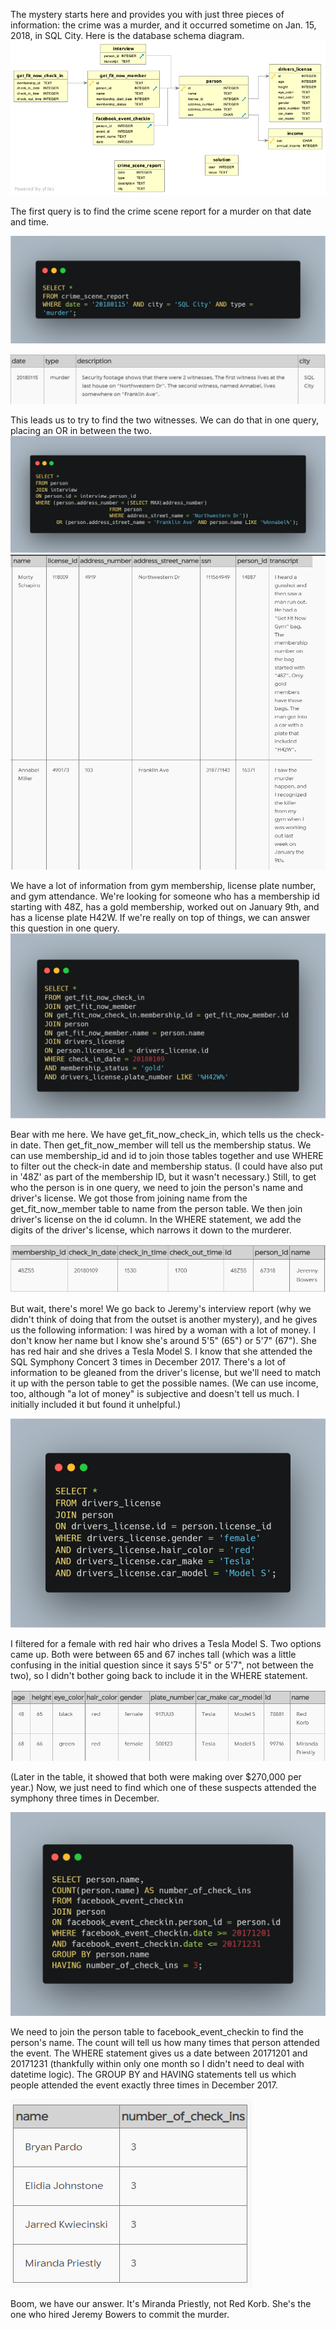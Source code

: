 The mystery starts here and provides you with just three pieces of information: the crime was a murder, and it occurred sometime on Jan. 15, 2018, in SQL City.
Here is the database schema diagram.
![Alt Text](/SQL%20Murder%20Mystery/Images/schema.png)

The first query is to find the crime scene report for a murder on that date and time.

![Alt Text](/SQL%20Murder%20Mystery/Images/q1.png)

![Alt Text](/SQL%20Murder%20Mystery/Images/d1.png)

This leads us to try to find the two witnesses. We can do that in one query, placing an OR in between the two.
![Alt Text](/SQL%20Murder%20Mystery/Images/q2.png)
![Alt Text](/SQL%20Murder%20Mystery/Images/d2.png)


We have a lot of information from gym membership, license plate number, and gym attendance. We're looking for someone who has a membership id starting with 48Z, has a gold membership, worked out on January 9th, and has a license plate H42W. If we're really on top of things, we can answer this question in one query.
![Alt Text](/SQL%20Murder%20Mystery/Images/q3.png)




Bear with me here. We have get_fit_now_check_in, which tells us the check-in date. Then get_fit_now_member will tell us the membership status. We can use membership_id and id to join those tables together and use WHERE to filter out the check-in date and membership status. (I could have also put in '48Z' as part of the membership ID, but it wasn't necessary.)
Still, to get who the person is in one query, we need to join the person's name and driver's license. We got those from joining name from the get_fit_now_member table to name from the person table. We then join driver's license on the id column. In the WHERE statement, we add the digits of the driver's license, which narrows it down to the murderer.


![Alt Text](/SQL%20Murder%20Mystery/Images/d3.png)


But wait, there's more! We go back to Jeremy's interview report (why we didn't think of doing that from the outset is another mystery), and he gives us the following information:
I was hired by a woman with a lot of money. I don't know her name but I know she's around 5'5" (65") or 5'7" (67"). She has red hair and she drives a Tesla Model S. I know that she attended the SQL Symphony Concert 3 times in December 2017.
There's a lot of information to be gleaned from the driver's license, but we'll need to match it up with the person table to get the possible names. (We can use income, too, although "a lot of money" is subjective and doesn't tell us much. I initially included it but found it unhelpful.)

![Alt Text](/SQL%20Murder%20Mystery/Images/q4.png)


I filtered for a female with red hair who drives a Tesla Model S. Two options came up. Both were between 65 and 67 inches tall (which was a little confusing in the initial question since it says 5'5" or 5'7", not between the two), so I didn't bother going back to include it in the WHERE statement.


![Alt Text](/SQL%20Murder%20Mystery/Images/d4.png)


(Later in the table, it showed that both were making over $270,000 per year.)
Now, we just need to find which one of these suspects attended the symphony three times in December.

![Alt Text](/SQL%20Murder%20Mystery/Images/q5.png)


We need to join the person table to facebook_event_checkin to find the person's name. The count will tell us how many times that person attended the event. The WHERE statement gives us a date between 20171201 and 20171231 (thankfully within only one month so I didn't need to deal with datetime logic). The GROUP BY and HAVING statements tell us which people attended the event exactly three times in December 2017.


![Alt Text](/SQL%20Murder%20Mystery/Images/d5.png)


Boom, we have our answer. It's Miranda Priestly, not Red Korb. She's the one who hired Jeremy Bowers to commit the murder.